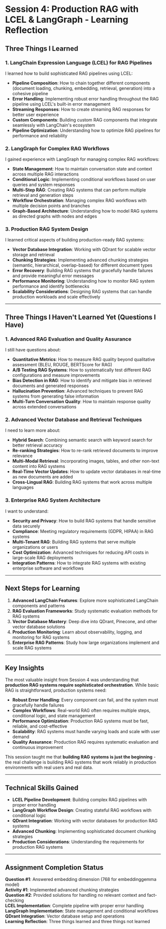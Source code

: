 ﻿# Session 4: Production RAG with LCEL & LangGraph - Learning Reflection

##  **Three Things I Learned**

### 1. **LangChain Expression Language (LCEL) for RAG Pipelines**
I learned how to build sophisticated RAG pipelines using LCEL:
- **Pipeline Composition**: How to chain together different components (document loading, chunking, embedding, retrieval, generation) into a cohesive pipeline
- **Error Handling**: Implementing robust error handling throughout the RAG pipeline using LCEL's built-in error management
- **Streaming Responses**: How to create streaming RAG responses for better user experience
- **Custom Components**: Building custom RAG components that integrate seamlessly with LangChain's ecosystem
- **Pipeline Optimization**: Understanding how to optimize RAG pipelines for performance and reliability

### 2. **LangGraph for Complex RAG Workflows**
I gained experience with LangGraph for managing complex RAG workflows:
- **State Management**: How to maintain conversation state and context across multiple RAG interactions
- **Conditional Logic**: Implementing conditional workflows based on user queries and system responses
- **Multi-Step RAG**: Creating RAG systems that can perform multiple retrieval and generation steps
- **Workflow Orchestration**: Managing complex RAG workflows with multiple decision points and branches
- **Graph-Based Architecture**: Understanding how to model RAG systems as directed graphs with nodes and edges

### 3. **Production RAG System Design**
I learned critical aspects of building production-ready RAG systems:
- **Vector Database Integration**: Working with QDrant for scalable vector storage and retrieval
- **Chunking Strategies**: Implementing advanced chunking strategies (semantic, hierarchical, overlap-based) for different document types
- **Error Recovery**: Building RAG systems that gracefully handle failures and provide meaningful error messages
- **Performance Monitoring**: Understanding how to monitor RAG system performance and identify bottlenecks
- **Scalability Considerations**: Designing RAG systems that can handle production workloads and scale effectively

---

##  **Three Things I Haven't Learned Yet (Questions I Have)**

### 1. **Advanced RAG Evaluation and Quality Assurance**
I still have questions about:
- **Quantitative Metrics**: How to measure RAG quality beyond qualitative assessment (BLEU, ROUGE, BERTScore for RAG)
- **A/B Testing RAG Systems**: How to systematically test different RAG configurations and measure improvements
- **Bias Detection in RAG**: How to identify and mitigate bias in retrieved documents and generated responses
- **Hallucination Prevention**: Advanced techniques to prevent RAG systems from generating false information
- **Multi-Turn Conversation Quality**: How to maintain response quality across extended conversations

### 2. **Advanced Vector Database and Retrieval Techniques**
I need to learn more about:
- **Hybrid Search**: Combining semantic search with keyword search for better retrieval accuracy
- **Re-ranking Strategies**: How to re-rank retrieved documents to improve relevance
- **Multi-Modal Retrieval**: Incorporating images, tables, and other non-text content into RAG systems
- **Real-Time Vector Updates**: How to update vector databases in real-time as new documents are added
- **Cross-Lingual RAG**: Building RAG systems that work across multiple languages

### 3. **Enterprise RAG System Architecture**
I want to understand:
- **Security and Privacy**: How to build RAG systems that handle sensitive data securely
- **Compliance**: Meeting regulatory requirements (GDPR, HIPAA) in RAG systems
- **Multi-Tenant RAG**: Building RAG systems that serve multiple organizations or users
- **Cost Optimization**: Advanced techniques for reducing API costs in large-scale RAG deployments
- **Integration Patterns**: How to integrate RAG systems with existing enterprise software and workflows

---

##  **Next Steps for Learning**

1. **Advanced LangChain Features**: Explore more sophisticated LangChain components and patterns
2. **RAG Evaluation Frameworks**: Study systematic evaluation methods for RAG systems
3. **Vector Database Mastery**: Deep dive into QDrant, Pinecone, and other vector database solutions
4. **Production Monitoring**: Learn about observability, logging, and monitoring for RAG systems
5. **Enterprise RAG Patterns**: Study how large organizations implement and scale RAG systems

---

##  **Key Insights**

The most valuable insight from Session 4 was understanding that **production RAG systems require sophisticated orchestration**. While basic RAG is straightforward, production systems need:

- **Robust Error Handling**: Every component can fail, and the system must gracefully handle failures
- **Complex Workflows**: Real-world RAG often requires multiple steps, conditional logic, and state management
- **Performance Optimization**: Production RAG systems must be fast, reliable, and cost-effective
- **Scalability**: RAG systems must handle varying loads and scale with user demand
- **Quality Assurance**: Production RAG requires systematic evaluation and continuous improvement

This session taught me that **building RAG systems is just the beginning** - the real challenge is building RAG systems that work reliably in production environments with real users and real data.

---

##  **Technical Skills Gained**

- **LCEL Pipeline Development**: Building complex RAG pipelines with proper error handling
- **LangGraph Workflow Design**: Creating stateful RAG workflows with conditional logic
- **QDrant Integration**: Working with vector databases for production RAG systems
- **Advanced Chunking**: Implementing sophisticated document chunking strategies
- **Production Considerations**: Understanding the requirements for production RAG systems

---

##  **Assignment Completion Status**

 **Question #1**: Answered embedding dimension (768 for embeddinggemma model)  
 **Activity #1**: Implemented advanced chunking strategies  
 **Question #2**: Provided solutions for handling no relevant context and fact-checking  
 **LCEL Implementation**: Complete pipeline with proper error handling  
 **LangGraph Implementation**: State management and conditional workflows  
 **QDrant Integration**: Vector database setup and operations  
 **Learning Reflection**: Three things learned and three things not learned
